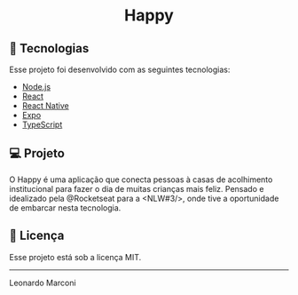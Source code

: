 <h1 align="center">
    Happy
</h1>

## 🚀 Tecnologias

Esse projeto foi desenvolvido com as seguintes tecnologias:

- [Node.js](https://nodejs.org/en/)
- [React](https://reactjs.org)
- [React Native](https://facebook.github.io/react-native/)
- [Expo](https://expo.io/)
- [TypeScript](https://www.typescriptlang.org/)

## 💻 Projeto

O Happy é uma aplicação que conecta pessoas à casas de acolhimento institucional para fazer o dia de muitas crianças mais feliz.
Pensado e idealizado pela @Rocketseat para a <NLW#3/>, onde tive a oportunidade de embarcar nesta tecnologia.

## :memo: Licença

Esse projeto está sob a licença MIT.

---

Leonardo Marconi

